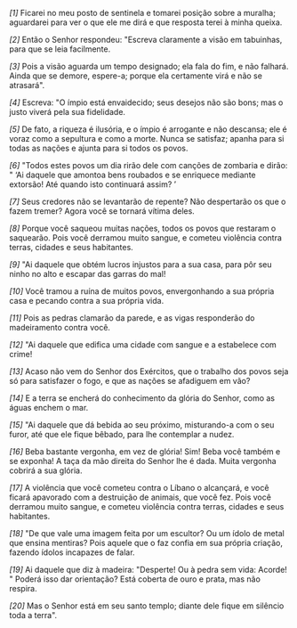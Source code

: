 *[1]* Ficarei no meu posto de sentinela e tomarei posição sobre a muralha; aguardarei para ver o que ele me dirá e que resposta terei à minha queixa.

*[2]* Então o Senhor respondeu: "Escreva claramente a visão em tabuinhas, para que se leia facilmente.

*[3]* Pois a visão aguarda um tempo designado; ela fala do fim, e não falhará. Ainda que se demore, espere-a; porque ela certamente virá e não se atrasará".

*[4]* Escreva: "O ímpio está envaidecido; seus desejos não são bons; mas o justo viverá pela sua fidelidade.

*[5]* De fato, a riqueza é ilusória, e o ímpio é arrogante e não descansa; ele é voraz como a sepultura e como a morte. Nunca se satisfaz; apanha para si todas as nações e ajunta para si todos os povos.

*[6]* "Todos estes povos um dia rirão dele com canções de zombaria e dirão: " ‘Ai daquele que amontoa bens roubados e se enriquece mediante extorsão! Até quando isto continuará assim? ’

*[7]* Seus credores não se levantarão de repente? Não despertarão os que o fazem tremer? Agora você se tornará vítima deles.

*[8]* Porque você saqueou muitas nações, todos os povos que restaram o saquearão. Pois você derramou muito sangue, e cometeu violência contra terras, cidades e seus habitantes.

*[9]* "Ai daquele que obtém lucros injustos para a sua casa, para pôr seu ninho no alto e escapar das garras do mal!

*[10]* Você tramou a ruína de muitos povos, envergonhando a sua própria casa e pecando contra a sua própria vida.

*[11]* Pois as pedras clamarão da parede, e as vigas responderão do madeiramento contra você.

*[12]* "Ai daquele que edifica uma cidade com sangue e a estabelece com crime!

*[13]* Acaso não vem do Senhor dos Exércitos, que o trabalho dos povos seja só para satisfazer o fogo, e que as nações se afadiguem em vão?

*[14]* E a terra se encherá do conhecimento da glória do Senhor, como as águas enchem o mar.

*[15]* "Ai daquele que dá bebida ao seu próximo, misturando-a com o seu furor, até que ele fique bêbado, para lhe contemplar a nudez.

*[16]* Beba bastante vergonha, em vez de glória! Sim! Beba você também e se exponha! A taça da mão direita do Senhor lhe é dada. Muita vergonha cobrirá a sua glória.

*[17]* A violência que você cometeu contra o Líbano o alcançará, e você ficará apavorado com a destruição de animais, que você fez. Pois você derramou muito sangue, e cometeu violência contra terras, cidades e seus habitantes.

*[18]* "De que vale uma imagem feita por um escultor? Ou um ídolo de metal que ensina mentiras? Pois aquele que o faz confia em sua própria criação, fazendo ídolos incapazes de falar.

*[19]* Ai daquele que diz à madeira: "Desperte! Ou à pedra sem vida: Acorde! " Poderá isso dar orientação? Está coberta de ouro e prata, mas não respira.

*[20]* Mas o Senhor está em seu santo templo; diante dele fique em silêncio toda a terra".

